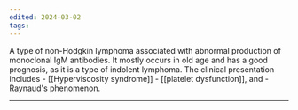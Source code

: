 ```yaml
---
edited: 2024-03-02
tags:
---
```

A type of non-Hodgkin lymphoma associated with abnormal production of monoclonal IgM antibodies. It mostly occurs in old age and has a good prognosis, as it is a type of indolent lymphoma. 
The clinical presentation includes 
	- [[Hyperviscosity syndrome]] 
	- [[platelet dysfunction]], and 
	- Raynaud's phenomenon.  


---
